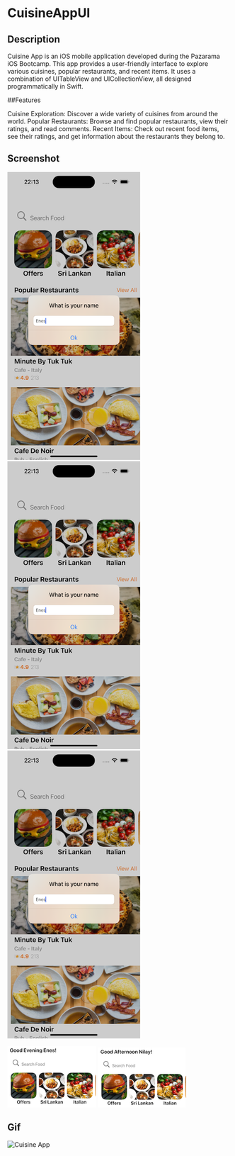# CuisineAppUI

## Description

Cuisine App is an iOS mobile application developed during the Pazarama iOS Bootcamp. This app provides a user-friendly interface to explore various cuisines, popular restaurants, and recent items. It uses a combination of UITableView and UICollectionView, all designed programmatically in Swift.

##Features

Cuisine Exploration: Discover a wide variety of cuisines from around the world.
Popular Restaurants: Browse and find popular restaurants, view their ratings, and read comments.
Recent Items: Check out recent food items, see their ratings, and get information about the restaurants they belong to.


## Screenshot
![FlowScreen1](Assets/ss1.png)   ![FlowScreen2](Assets/ss1.png)   ![FlowScreen3](Assets/ss1.png)

![Welcome Message1](Assets/ss4.png)   ![Welcome Message2](Assets/ss5.png) 

## Gif

![Cuisine App](Assets/cuisine.gif)
